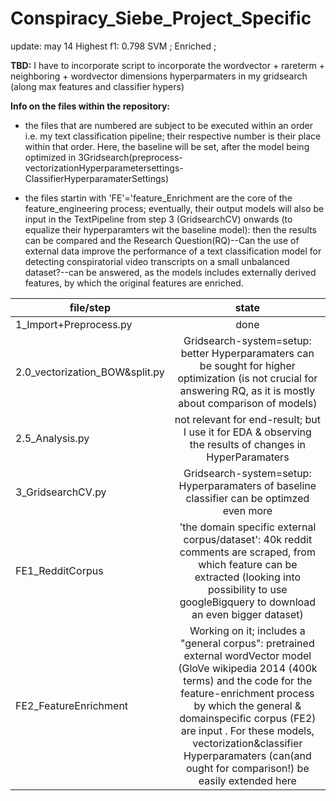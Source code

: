 # Conspiracy_Siebe_Project_Specific

update: may 14
Highest f1: 0.798 SVM ; Enriched ; 

**__TBD:__**
I have to incorporate script to incorporate the wordvector + rareterm + neighboring + wordvector dimensions hyperparmaters in my gridsearch (along max features and classifier hypers)

__Info on the files within the repository:__
  - the files that are numbered are subject to be executed within an order i.e. my text classification pipeline; their respective number is their place within that order. Here, the baseline will be set, after the model being optimized in 3Gridsearch(preprocess-vectorizationHyperparametersettings-ClassifierHyperparamaterSettings) 
  
  - the files startin with 'FE'='feature_Enrichment are the core of the feature_engineering process; eventually, their output models will also be input in the TextPipeline from step 3 (GridsearchCV) onwards (to equalize their hyperparamters wit the baseline model): then the results can be compared and the Research Question(RQ)--Can the use of external data improve the performance of a text classification model for detecting conspiratorial video transcripts on a small unbalanced dataset?--can be answered, as the models includes externally derived features, by which the original features are enriched. 
  
  | __file/step__                       | __state__        |
| -------------                     |:-------------:|
| 1_Import+Preprocess.py            |done  | 
| 2.0_vectorization_BOW&split.py    |Gridsearch-system=setup: better Hyperparamaters can be sought for higher optimization (is not crucial for answering RQ, as it is mostly about comparison of models) | 
| 2.5_Analysis.py                   | not relevant for end-result; but I use it for EDA & observing the results of changes in HyperParamaters     |
| 3_GridsearchCV.py                 | Gridsearch-system=setup: Hyperparamaters of baseline classifier can be optimzed even more  |
| FE1_RedditCorpus                  | 'the domain specific external corpus/dataset': 40k reddit comments are scraped, from which feature can be extracted (looking into possibility to use googleBigquery to download an even bigger dataset)
| FE2_FeatureEnrichment             | Working on it; includes a "general corpus": pretrained external wordVector model (GloVe wikipedia 2014 (400k terms) and the code for the feature-enrichment process by which the general & domainspecific corpus (FE2) are input . For these models, vectorization&classifier Hyperparamaters (can(and ought for comparison!) be easily extended here|
